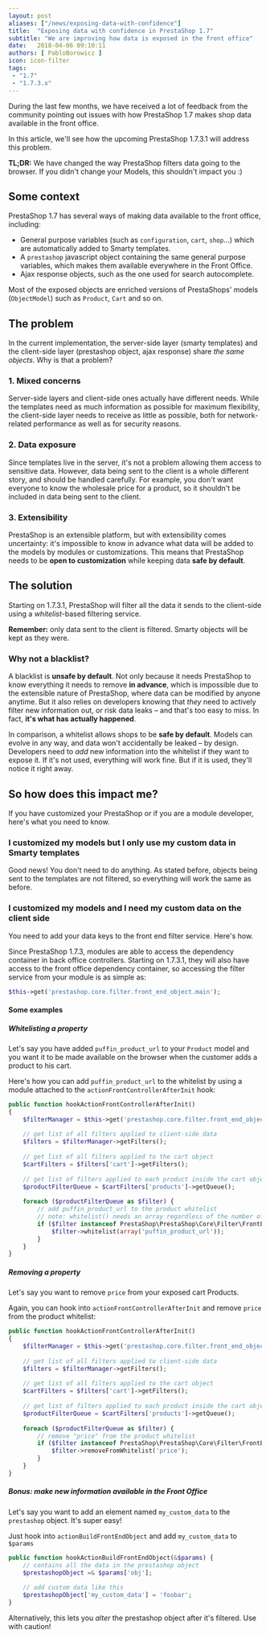 ```yaml
---
layout: post
aliases: ["/news/exposing-data-with-confidence"]
title:  "Exposing data with confidence in PrestaShop 1.7"
subtitle: "We are improving how data is exposed in the front office"
date:   2018-04-06 09:10:11
authors: [ PabloBorowicz ]
icon: icon-filter
tags:
 - "1.7"
 - "1.7.3.x"
---
```


During the last few months, we have received a lot of feedback from the community pointing out issues with how PrestaShop 1.7 makes shop data available in the front office.

In this article, we'll see how the upcoming PrestaShop 1.7.3.1 will address this problem.

**TL;DR:** We have changed the way PrestaShop filters data going to the browser. If you didn't change your Models, this shouldn't impact you :)

## Some context

PrestaShop 1.7 has several ways of making data available to the front office, including:

* General purpose variables (such as `configuration`, `cart`, `shop`...) which are automatically added to Smarty templates.
* A `prestashop` javascript object containing the same general purpose variables, which makes them available everywhere in the Front Office.
* Ajax response objects, such as the one used for search autocomplete.

Most of the exposed objects are enriched versions of PrestaShops' models (`ObjectModel`) such as `Product`, `Cart` and so on.

## The problem

In the current implementation, the server-side layer (smarty templates) and the client-side layer (prestashop object, ajax response) share _the same objects_. Why is that a problem?

### 1. Mixed concerns

Server-side layers and client-side ones actually have different needs. While the templates need as much information as possible for maximum flexibility, the client-side layer needs to receive as little as possible, both for network-related performance as well as for security reasons.

### 2. Data exposure

Since templates live in the server, it's not a problem allowing them access to sensitive data. However, data being sent to the client is a whole different story, and should be handled carefully. For example, you don't want everyone to know the wholesale price for a product, so it shouldn't be included in data being sent to the client.

### 3. Extensibility

PrestaShop is an extensible platform, but with extensibility comes uncertainty: it's impossible to know in advance what data will be added to the models by modules or customizations. This means that PrestaShop needs to be **open to customization** while keeping data **safe by default**.

## The solution

Starting on 1.7.3.1, PrestaShop will filter all the data it sends to the client-side using a _whitelist_-based filtering service.

**Remember:** only data sent to the client is filtered. Smarty objects will be kept as they were.

### Why not a blacklist?

A blacklist is **unsafe by default**. Not only because it needs PrestaShop to know everything it needs to remove **in advance**, which is impossible due to the extensible nature of PrestaShop, where data can be modified by anyone anytime. But it also relies on developers knowing that _they_ need to actively filter new information out, or risk data leaks – and that's too easy to miss. In fact, **it's what has actually happened**.

In comparison, a whitelist allows shops to be **safe by default**. Models can evolve in any way, and data won't accidentally be leaked – by design. Developers need to _add_ new information into the whitelist if they want to expose it. If it's not used, everything will work fine. But if it is used, they'll notice it right away.

## So how does this impact me?

If you have customized your PrestaShop or if you are a module developer, here's what you need to know.

### I customized my models but I only use my custom data in Smarty templates

Good news! You don't need to do anything. As stated before, objects being sent to the templates are not filtered, so everything will work the same as before.

### I customized my models and I need my custom data on the client side

You need to add your data keys to the front end filter service. Here's how.

Since PrestaShop 1.7.3, modules are able to access the dependency container in back office controllers. Starting on 1.7.3.1, they will also have access to the front office dependency container, so accessing the filter service from your module is as simple as:

```php
$this->get('prestashop.core.filter.front_end_object.main');
```

#### Some examples

##### Whitelisting a property

Let's say you have added `puffin_product_url` to your `Product` model and you want it to be made available on the browser when the customer adds a product to his cart.

Here's how you can add `puffin_product_url` to the whitelist by using a module attached to the `actionFrontControllerAfterInit` hook:

```php
public function hookActionFrontControllerAfterInit()
{
    $filterManager = $this->get('prestashop.core.filter.front_end_object.main');
    
    // get list of all filters applied to client-side data
    $filters = $filterManager->getFilters();
    
    // get list of all filters applied to the cart object
    $cartFilters = $filters['cart']->getFilters();
    
    // get list of filters applied to each product inside the cart object
    $productFilterQueue = $cartFilters['products']->getQueue();
    
    foreach ($productFilterQueue as $filter) {
        // add puffin_product_url to the product whitelist
        // note: whitelist() needs an array regardless of the number of elements to whitelist
        if ($filter instanceof PrestaShop\PrestaShop\Core\Filter\FrontEndObject\ProductFilter) {
            $filter->whitelist(array('puffin_product_url'));
        }
    }
}
```

##### Removing a property

Let's say you want to remove `price` from your exposed cart Products.

Again, you can hook into `actionFrontControllerAfterInit` and remove `price` from the product whitelist:

```php
public function hookActionFrontControllerAfterInit()
{
    $filterManager = $this->get('prestashop.core.filter.front_end_object.main');
    
    // get list of all filters applied to client-side data
    $filters = $filterManager->getFilters();
    
    // get list of all filters applied to the cart object
    $cartFilters = $filters['cart']->getFilters();
    
    // get list of filters applied to each product inside the cart object
    $productFilterQueue = $cartFilters['products']->getQueue();
    
    foreach ($productFilterQueue as $filter) {
        // remove "price" from the product whitelist
        if ($filter instanceof PrestaShop\PrestaShop\Core\Filter\FrontEndObject\ProductFilter) {
            $filter->removeFromWhitelist('price');
        }
    }
}
```

##### Bonus: make new information available in the Front Office

Let's say you want to add an element named `my_custom_data` to the `prestashop` object. It's super easy!

Just hook into `actionBuildFrontEndObject` and add `my_custom_data` to `$params`

```php
public function hookActionBuildFrontEndObject(&$params) {
    // contains all the data in the prestashop object
    $prestashopObject =& $params['obj'];
    
    // add custom data like this
    $prestashopObject['my_custom_data'] = 'foobar';
}
```

Alternatively, this lets you _alter_ the prestashop object after it's filtered. Use with caution!
